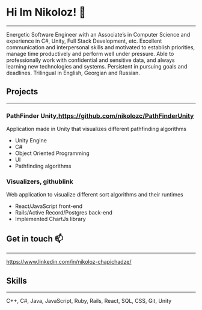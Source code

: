 # Hi Im Nikoloz! 👋
-----------------------------------------------
Energetic Software Engineer with an Associate’s in Computer Science and experience in C#, Unity, Full Stack Development, etc. Excellent communication and interpersonal skills and motivated to establish priorities, manage time productively and perform well under pressure. Able to professionally work with confidential and sensitive data, and always learning new technologies and systems. Persistent in pursuing goals and deadlines. Trilingual in English, Georgian and Russian.

## Projects
-----------------------------------------------
### **PathFinder Unity**,https://github.com/nikolozc/PathFinderUnity

Application made in Unity that visualizes different pathfinding algorithms
- Unity Engine 
- C#
- Object Oriented Programming 
- UI
- Pathfinding algorithms
        
### **Visualizers**, githublink

Web application to visualize different sort algorithms and their runtimes
- React/JavaScript front-end 
- Rails/Active Record/Postgres back-end
- Implemented ChartJs library

## Get in touch 📫
-----------------------------------------------
https://www.linkedin.com/in/nikoloz-chapichadze/

## Skills
-----------------------------------------------
C++, C#, Java, JavaScript, Ruby, Rails, React, SQL, CSS, Git, Unity

